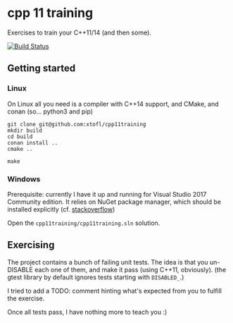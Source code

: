 # cpp 11 training 

Exercises to train your C++11/14 (and then some).

[![Build Status](https://travis-ci.org/xtofl/cpp11training.svg?branch=master)](https://travis-ci.org/xtofl/cpp11training)

## Getting started

### Linux

On Linux all you need is a compiler with C++14 support, and CMake, and conan (so... python3 and pip)

    git clone git@github.com:xtofl/cpp11training
    mkdir build
    cd build
    conan install ..
    cmake ..

    make



### Windows

    
Prerequisite: currently I have it up and running for Visual Studio 2017 Community edition.  It relies on NuGet package manager, which should be installed explicitly (cf. [stackoverflow](http://stackoverflow.com/questions/42875451/cant-find-the-nuget-package-manager-in-visual-studio-2017))

Open the `cpp11training/cpp11training.sln` solution.


## Exercising

The project contains a bunch of failing unit tests.  The idea is that you un-DISABLE each one of them, and make it pass (using C++11, obviously).  (the gtest library by default ignores tests starting with `DISABLED_`.)

I tried to add a TODO: comment hinting what's expected from you to fulfill the exercise.

Once all tests pass, I have nothing more to teach you :)
